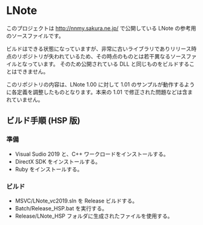 # LNote

このプロジェクトは http://nnmy.sakura.ne.jp/ で公開している LNote の参考用のソースファイルです。

ビルドはできる状態になっていますが、非常に古いライブラリでありリリース時点のリポジトリが失われているため、その時点のものとは若干異なるソースファイルとなっています。
そのため公開されている DLL と同じものをビルドすることはできません。

このリポジトリの内容は、LNote 1.00 に対して 1.01 のサンプルが動作するように各定義を調整したものとなります。本来の 1.01 で修正された問題などは含まれていません。

ビルド手順 (HSP 版)
----------

### 準備

- Visual Sudio 2019 と、C++ ワークロードをインストールする。
- DirectX SDK をインストールする。
- Ruby をインストールする。

### ビルド

- MSVC/LNote_vc2019.sln を Release ビルドする。
- Batch/Release_HSP.bat を実行する。
- Release/LNote_HSP フォルダに生成されたファイルを使用する。
